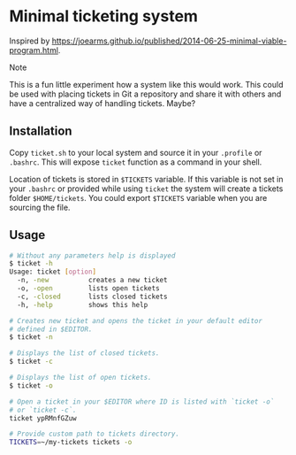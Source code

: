 # Minimal ticketing system

Inspired by https://joearms.github.io/published/2014-06-25-minimal-viable-program.html.

> [!NOTE]
> This is a fun little experiment how a system like this would work. This could
> be used with placing tickets in Git a repository and share it with others and
> have a centralized way of handling tickets. Maybe?

## Installation

Copy `ticket.sh` to your local system and source it in your `.profile` or
`.bashrc`. This will expose `ticket` function as a command in your shell.

Location of tickets is stored in `$TICKETS` variable. If this variable is not
set in your `.bashrc` or provided while using `ticket` the system will create a
tickets folder `$HOME/tickets`. You could export `$TICKETS` variable when you
are sourcing the file.

## Usage

```sh
# Without any parameters help is displayed
$ ticket -h
Usage: ticket [option]
  -n, -new          creates a new ticket
  -o, -open         lists open tickets
  -c, -closed       lists closed tickets
  -h, -help         shows this help

# Creates new ticket and opens the ticket in your default editor
# defined in $EDITOR.
$ ticket -n

# Displays the list of closed tickets.
$ ticket -c

# Displays the list of open tickets.
$ ticket -o

# Open a ticket in your $EDITOR where ID is listed with `ticket -o`
# or `ticket -c`.
ticket ypRMnfGZuw

# Provide custom path to tickets directory.
TICKETS=~/my-tickets tickets -o
```
